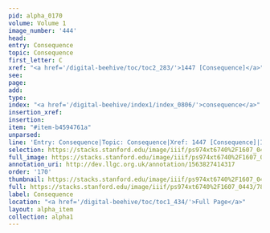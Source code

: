 ```yaml
---
pid: alpha_0170
volume: Volume 1
image_number: '444'
head: 
entry: Consequence
topic: Consequence
first_letter: C
xref: "<a href='/digital-beehive/toc/toc2_283/'>1447 [Consequence]</a>"
see: 
page: 
add: 
type: 
index: "<a href='/digital-beehive/index1/index_0806/'>consequence</a>"
insertion_xref: 
insertion: 
item: "#item-b4594761a"
unparsed: 
line: 'Entry: Consequence|Topic: Consequence|Xref: 1447 [Consequence]|Index: consequence|#item-b4594761a'
selection: https://stacks.stanford.edu/image/iiif/ps974xt6740%2F1607_0443/788,1357,3077,498/full/0/default.jpg
full_image: https://stacks.stanford.edu/image/iiif/ps974xt6740%2F1607_0443/full/full/0/default.jpg
annotation_uri: http://dev.llgc.org.uk/annotation/1563827414317
order: '170'
thumbnail: https://stacks.stanford.edu/image/iiif/ps974xt6740%2F1607_0443/788,1357,600,180/250,/0/default.jpg
full: https://stacks.stanford.edu/image/iiif/ps974xt6740%2F1607_0443/788,1357,3077,498/full/0/default.jpg
label: Consequence
location: "<a href='/digital-beehive/toc/toc1_434/'>Full Page</a>"
layout: alpha_item
collection: alpha1
---
```

